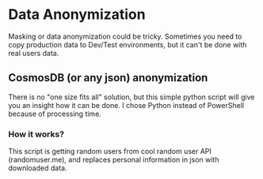 # Data Anonymization
Masking or data anonymization could be tricky. Sometimes you need to copy production data to Dev/Test environments, but it can't be done with real users data.

## CosmosDB (or any json) anonymization
There is no "one size fits all" solution, but this simple python script will give you an insight how it can be done. 
I chose Python instead of PowerShell because of processing time. 

### How it works? 
This script is getting random users from cool random user API (randomuser.me), and replaces personal information in json with downloaded data.
